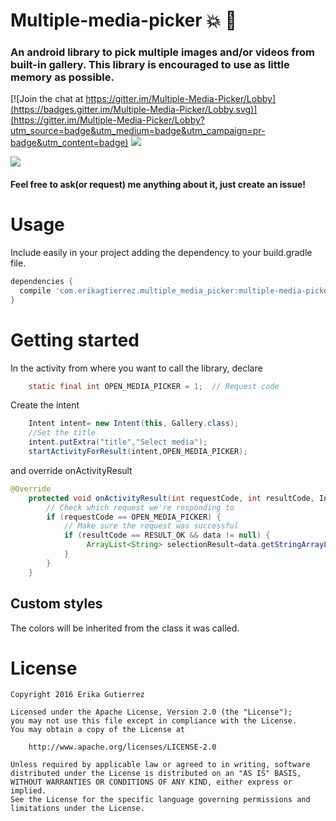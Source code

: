 # Multiple-media-picker :boom: :star2:
### An android library to pick multiple images and/or videos from built-in gallery. This library is encouraged to use as little memory as possible. 

[![Join the chat at https://gitter.im/Multiple-Media-Picker/Lobby](https://badges.gitter.im/Multiple-Media-Picker/Lobby.svg)](https://gitter.im/Multiple-Media-Picker/Lobby?utm_source=badge&utm_medium=badge&utm_campaign=pr-badge&utm_content=badge) ![](https://img.shields.io/badge/license-APACHE%202-ff69b4.svg) 

![](https://raw.githubusercontent.com/erikagtierrez/multiple-media-picker/master/cover.jpg)

#### Feel free to ask(or request) me anything about it, just create an issue!

# Usage
Include easily in your project adding the dependency to your build.gradle file.  

```gradle
dependencies {
  compile 'com.erikagtierrez.multiple_media_picker:multiple-media-picker:1.0.0'
}
```
# Getting started
In the activity from where you want to call the library, declare

```java
    static final int OPEN_MEDIA_PICKER = 1;  // Request code
```
Create the intent

```java
    Intent intent= new Intent(this, Gallery.class);
    //Set the title
    intent.putExtra("title","Select media");
    startActivityForResult(intent,OPEN_MEDIA_PICKER);
```

and override onActivityResult 

```java
@Override
    protected void onActivityResult(int requestCode, int resultCode, Intent data) {
        // Check which request we're responding to
        if (requestCode == OPEN_MEDIA_PICKER) {
            // Make sure the request was successful
            if (resultCode == RESULT_OK && data != null) {
                 ArrayList<String> selectionResult=data.getStringArrayListExtra("result");
            }
        }
    }
```

## Custom styles

The colors will be inherited from the class it was called.

# License

```
Copyright 2016 Erika Gutierrez

Licensed under the Apache License, Version 2.0 (the "License");
you may not use this file except in compliance with the License.
You may obtain a copy of the License at

    http://www.apache.org/licenses/LICENSE-2.0

Unless required by applicable law or agreed to in writing, software
distributed under the License is distributed on an "AS IS" BASIS,
WITHOUT WARRANTIES OR CONDITIONS OF ANY KIND, either express or implied.
See the License for the specific language governing permissions and
limitations under the License.
```
